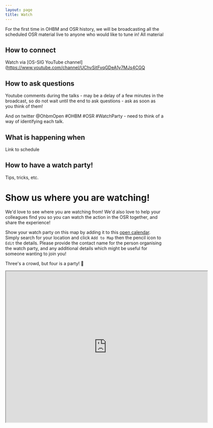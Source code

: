 ```yaml
---
layout: page
title: Watch
---
```


For the first time in OHBM and OSR history, we will be broadcasting all the scheduled OSR material live to anyone who would like to tune in! All material

## How to connect

Watch via [OS-SIG YouTube channel](https://www.youtube.com/channel/UChvSitFvqGDeA1y7MJs4CGQ

## How to ask questions

Youtube comments during the talks - may be a delay of a few minutes in the broadcast, so do not wait until the end to ask questions - ask as soon as you think of them!

And on twitter @OhbmOpen #OHBM #OSR #WatchParty - need to think of a way of identifying each talk.

## What is happening when

Link to schedule

## How to have a watch party!

Tips, tricks, etc.

# Show us where you are watching!

We'd love to see where you are watching from! We'd also love to help your colleagues find you so you can watch the action in the OSR together, and share the experience!

Show your watch party on this map by adding it to this [open calendar](https://drive.google.com/open?id=1D1GeMmfc14zmYXt9059h5-op8n8x72mq&usp=sharing). Simply search for your location and click `Add to Map` then the pencil icon to `Edit` the details. Please provide the contact name for the person organising the watch party, and any additional details which might be useful for someone wanting to join you!

Three's a crowd, but four is a party! 🎉

<!-- <iframe src="https://www.google.com/maps/d/u/0/embed?mid=1D1GeMmfc14zmYXt9059h5-op8n8x72mq" width="100%"</iframe> -->

<div align="center">
<iframe src="https://www.google.com/maps/d/u/0/embed?mid=1D1GeMmfc14zmYXt9059h5-op8n8x72mq" width="640" height="480"></iframe>
</div>
